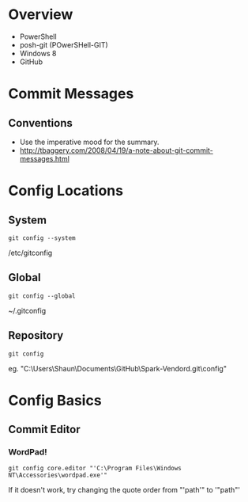 # Overview

- PowerShell
- posh-git (POwerSHell-GIT)
- Windows 8
- GitHub

# Commit Messages

## Conventions

- Use the imperative mood for the summary.
- http://tbaggery.com/2008/04/19/a-note-about-git-commit-messages.html

# Config Locations 

## System

    git config --system
    
/etc/gitconfig

## Global

    git config --global
    
~/.gitconfig    

## Repository

    git config 
    
eg. "C:\Users\Shaun\Documents\GitHub\Spark-Vendord\.git\config"

# Config Basics

## Commit Editor

### WordPad!

    git config core.editor "'C:\Program Files\Windows NT\Accessories\wordpad.exe'"
    
If it doesn't work, try changing the quote order from "'path'" to '"path"'
